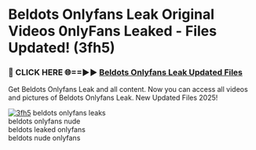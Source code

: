 # Beldots Onlyfans Leak Original Videos 0nlyFans Leaked - Files Updated! (3fh5)

<h3>🔴 CLICK HERE 🌐==►► <a href="https://tinyurl.com/brd5kh86" rel="nofollow">Beldots Onlyfans Leak Updated Files</a></h3>

Get Beldots Onlyfans Leak and all content. Now you can access all videos and pictures of Beldots Onlyfans Leak. New Updated Files 2025!

[![3fh5](https://i.imgur.com/K7sEzmb.gif)](https://tinyurl.com/brd5kh86)
beldots onlyfans leaks<br>
beldots onlyfans nude<br>
beldots leaked onlyfans<br>
beldots nude onlyfans